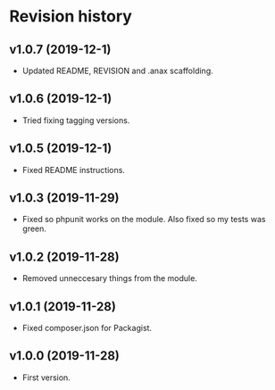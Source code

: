 Revision history
=================================



v1.0.7 (2019-12-1)
---------------------------------

* Updated README, REVISION and .anax scaffolding.



v1.0.6 (2019-12-1)
---------------------------------

* Tried fixing tagging versions.



v1.0.5 (2019-12-1)
---------------------------------

* Fixed README instructions.



v1.0.3 (2019-11-29)
---------------------------------

* Fixed so phpunit works on the module. Also fixed so my tests was green.



v1.0.2 (2019-11-28)
---------------------------------

* Removed unneccesary things from the module.



v1.0.1 (2019-11-28)
---------------------------------

* Fixed composer.json for Packagist.



v1.0.0 (2019-11-28)
---------------------------------

* First version.
